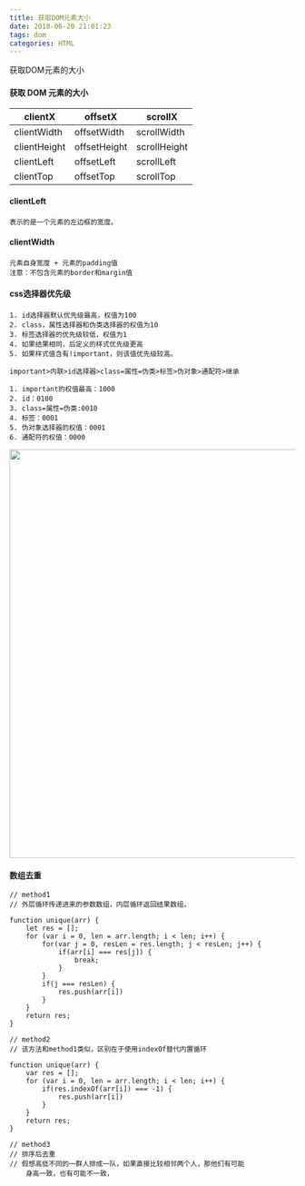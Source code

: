 ```yaml
---
title: 获取DOM元素大小
date: 2018-06-20 21:01:23
tags: dom
categories: HTML
---
```

获取DOM元素的大小
#### 获取 DOM 元素的大小

<table>
    <thead>
        <tr>
            <th>clientX</th>
            <th>offsetX</th>
            <th>scrollX</th>
        </tr>
    </thead>
    <tbody>
        <tr>
            <td>clientWidth</td>
            <td> offsetWidth </td>
            <td> scrollWidth</td>
        </tr>
        <tr>
            <td>clientHeight</td>
            <td> offsetHeight </td>
            <td> scrollHeight</td>
        </tr>
        <tr>
            <td>clientLeft</td>
            <td> offsetLeft </td>
            <td> scrollLeft</td>
        </tr>
        <tr>
            <td>clientTop</td>
            <td> offsetTop </td>
            <td> scrollTop</td>
        </tr>
    </tbody>
</table>

#### clientLeft

    表示的是一个元素的左边框的宽度。

#### clientWidth

    元素自身宽度 + 元素的padding值
    注意：不包含元素的border和margin值

#### css选择器优先级

    1. id选择器默认优先级最高，权值为100
    2. class，属性选择器和伪类选择器的权值为10
    3. 标签选择器的优先级较低，权值为1
    4. 如果结果相同，后定义的样式优先级更高
    5. 如果样式值含有!important，则该值优先级较高。

    important>内联>id选择器>class=属性=伪类>标签>伪对象>通配符>继承

    1. important的权值最高：1000
    2. id：0100
    3. class=属性=伪类:0010
    4. 标签：0001
    5. 伪对象选择器的权值：0001
    6. 通配符的权值：0000
<img src="http://p8rhahhu3.bkt.clouddn.com/201801/1527666681808.png" width="720"/>

#### 数组去重

    // method1
    // 外层循环传递进来的参数数组，内层循环返回结果数组，

    function unique(arr) {
        let res = [];
        for (var i = 0, len = arr.length; i < len; i++) {
            for(var j = 0, resLen = res.length; j < resLen; j++) {
                if(arr[i] === res[j]) {
                    break;
                }
            }
            if(j === resLen) {
                res.push(arr[i])
            }
        }
        return res;
    }

    // method2
    // 该方法和method1类似，区别在于使用indexOf替代内置循环

    function unique(arr) {
        var res = [];
        for (var i = 0, len = arr.length; i < len; i++) {
            if(res.indexOf(arr[i]) === -1) {
                res.push(arr[i])
            }
        }
        return res;
    }

    // method3
    // 排序后去重
    // 假想高低不同的一群人排成一队，如果直接比较相邻两个人，那他们有可能
        身高一致，也有可能不一致，